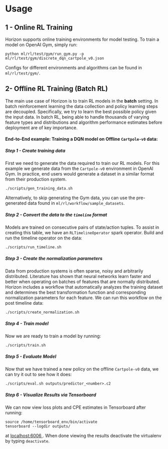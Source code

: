 # Usage

## 1 - Online RL Training
Horizon supports online training environments for model testing. To train a model on OpenAI Gym, simply run:
```
python ml/rl/test/gym/run_gym.py -p ml/rl/test/gym/discrete_dqn_cartpole_v0.json
```
Configs for different environments and algorithms can be found in `ml/rl/test/gym/`.

## 2- Offline RL Training (Batch RL)

The main use case of Horizon is to train RL models in the **batch** setting. In batch reinforcement learning the data collection and policy learning steps are decoupled. Specifically, we try to learn the best possible policy given the input data. In batch RL, being able to handle thousands of varying feature types and distributions and algorithm performance estimates before deployment are of key importance.

#### End-to-End example: Training a DQN model on Offline `Cartpole-v0` data:

##### Step 1 - Create training data
First we need to generate the data required to train our RL models. For this example we generate data from the `Cartpole-v0` environment in OpenAI Gym. In practice, end users would generate a dataset in a similar format from their production system.

```
./scripts/gen_training_data.sh
```
Alternatively, to skip generating the Gym data, you can use the pre-generated data found in `ml/rl/workflow/sample_datasets`.
##### Step 2 - Convert the data to the `timeline` format
Models are trained on consecutive pairs of state/action tuples. To assist in creating this table, we have an `RLTimelineOperator` spark operator. Build and run the timeline operator on the data:
```
./scripts/run_timeline.sh
```
##### Step 3 - Create the normalization parameters
Data from production systems is often sparse, noisy and arbitrarily distributed. Literature has shown that neural networks learn faster and better when operating on batches of features that are normally distributed. Horizon includes a workflow that automatically analyzes the training dataset and determines the best transformation function and corresponding normalization parameters for each feature. We can run this workflow on the post timeline data:
```
./scripts/create_normalization.sh
```
##### Step 4 - Train model
Now we are ready to train a model by running:
```
./scripts/train.sh
```
##### Step 5 - Evaluate Model
Now that we have trained a new policy on the offline `Cartpole-v0` data, we can try it out to see how it does:
```
./scripts/eval.sh outputs/predictor_<number>.c2
```
##### Step 6 - Visualize Results via Tensorboard
We can now view loss plots and CPE estimates in Tensorboard after running:
```
source /home/tensorboard_env/bin/activate
tensorboard --logdir outputs/
```
at [localhost:6006 ](localhost:6006). When done viewing the results deactivate the virtualenv by typing `deactivate`.
